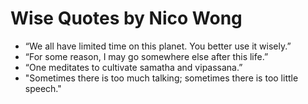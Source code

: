 # Wise Quotes by Nico Wong

- “We all have limited time on this planet. You better use it wisely.” 
- “For some reason, I may go somewhere else after this life.” 
- “One meditates to cultivate samatha and vipassana.” 
- "Sometimes there is too much talking; sometimes there is too little speech."
